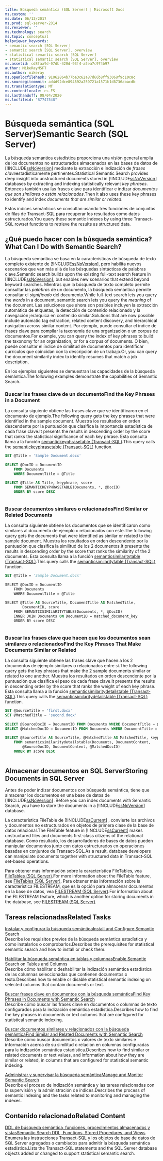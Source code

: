 ```yaml
---
title: Búsqueda semántica (SQL Server) | Microsoft Docs
ms.custom: ''
ms.date: 06/13/2017
ms.prod: sql-server-2014
ms.reviewer: ''
ms.technology: search
ms.topic: conceptual
helpviewer_keywords:
- semantic search [SQL Server]
- semantic search [SQL Server], overview
- statistical semantic search [SQL Server]
- statistical semantic search [SQL Server], overview
ms.assetid: cd8faa9d-07db-420d-93f4-a2ea7c974b97
author: MikeRayMSFT
ms.author: mikeray
ms.openlocfilehash: 91062864b77ba3c62a87d66b8ff93068f9c10c8c
ms.sourcegitcommit: ad4d92dce894592a259721a1571b1d8736abacdb
ms.translationtype: MT
ms.contentlocale: es-ES
ms.lasthandoff: 08/04/2020
ms.locfileid: "87747548"
---
```

# <a name="semantic-search-sql-server"></a><span data-ttu-id="a449d-102">Búsqueda semántica (SQL Server)</span><span class="sxs-lookup"><span data-stu-id="a449d-102">Semantic Search (SQL Server)</span></span>
  <span data-ttu-id="a449d-103">La búsqueda semántica estadística proporciona una visión general amplia de los documentos no estructurados almacenados en las bases de datos de [!INCLUDE[ssNoVersion](../../includes/ssnoversion-md.md)] mediante la extracción e indización de *frases clave*estadísticamente pertinentes.</span><span class="sxs-lookup"><span data-stu-id="a449d-103">Statistical Semantic Search provides deep insight into unstructured documents stored in [!INCLUDE[ssNoVersion](../../includes/ssnoversion-md.md)] databases by extracting and indexing statistically relevant *key phrases*.</span></span> <span data-ttu-id="a449d-104">Entonces también usa las frases clave para identificar e indizar *documentos que son similares o están relacionados*.</span><span class="sxs-lookup"><span data-stu-id="a449d-104">Then it also uses these key phrases to identify and index *documents that are similar or related*.</span></span>  
  
 <span data-ttu-id="a449d-105">Estos índices semánticos se consultan usando tres funciones de conjuntos de filas de Transact-SQL para recuperar los resultados como datos estructurados.</span><span class="sxs-lookup"><span data-stu-id="a449d-105">You query these semantic indexes by using three Transact-SQL rowset functions to retrieve the results as structured data.</span></span>  
  
##  <a name="what-can-i-do-with-semantic-search"></a><a name="whatcanido"></a><span data-ttu-id="a449d-106">¿Qué puedo hacer con la búsqueda semántica?</span><span class="sxs-lookup"><span data-stu-id="a449d-106">What Can I Do with Semantic Search?</span></span>  
 <span data-ttu-id="a449d-107">La búsqueda semántica se basa en la características de búsqueda de texto completo existente de [!INCLUDE[ssNoVersion](../../includes/ssnoversion-md.md)], pero habilita nuevos escenarios que van más allá de las búsquedas sintácticas de palabras clave.</span><span class="sxs-lookup"><span data-stu-id="a449d-107">Semantic search builds upon the existing full-text search feature in [!INCLUDE[ssNoVersion](../../includes/ssnoversion-md.md)], but enables new scenarios that extend beyond keyword searches.</span></span> <span data-ttu-id="a449d-108">Mientras que la búsqueda de texto completo permite consultar las *palabras* de un documento, la búsqueda semántica permite consultar el *significado* del documento.</span><span class="sxs-lookup"><span data-stu-id="a449d-108">While full-text search lets you query the *words* in a document, semantic search lets you query the *meaning* of the document.</span></span> <span data-ttu-id="a449d-109">Las soluciones que ahora son posibles incluyen la extracción automática de etiquetas, la detección de contenido relacionado y la navegación jerárquica en contenido similar.</span><span class="sxs-lookup"><span data-stu-id="a449d-109">Solutions that are now possible include automatic tag extraction, related content discovery, and hierarchical navigation across similar content.</span></span> <span data-ttu-id="a449d-110">Por ejemplo, puede consultar el índice de frases clave para compilar la taxonomía de una organización o un corpus de documentos.</span><span class="sxs-lookup"><span data-stu-id="a449d-110">For example, you can query the index of key phrases to build the taxonomy for an organization, or for a corpus of documents.</span></span> <span data-ttu-id="a449d-111">O bien, puede consultar el índice de similitud de documentos para identificar currículos que coincidan con la descripción de un trabajo.</span><span class="sxs-lookup"><span data-stu-id="a449d-111">Or, you can query the document similarity index to identify resumes that match a job description.</span></span>  
  
 <span data-ttu-id="a449d-112">En los ejemplos siguientes se demuestran las capacidades de la búsqueda semántica.</span><span class="sxs-lookup"><span data-stu-id="a449d-112">The following examples demonstrate the capabilities of Semantic Search.</span></span>  
  
###  <a name="find-the-key-phrases-in-a-document"></a><a name="find1"></a><span data-ttu-id="a449d-113">Buscar las frases clave de un documento</span><span class="sxs-lookup"><span data-stu-id="a449d-113">Find the Key Phrases in a Document</span></span>  
 <span data-ttu-id="a449d-114">La consulta siguiente obtiene las frases clave que se identificaron en el documento de ejemplo.</span><span class="sxs-lookup"><span data-stu-id="a449d-114">The following query gets the key phrases that were identified in the sample document.</span></span> <span data-ttu-id="a449d-115">Muestra los resultados en orden descendente por la puntuación que clasifica la importancia estadística de cada frase clave.</span><span class="sxs-lookup"><span data-stu-id="a449d-115">It presents the results in descending order by the score that ranks the statistical significance of each key phrase.</span></span> <span data-ttu-id="a449d-116">Esta consulta llama a la función [semantickeyphrasetable &#40;Transact-SQL&#41;](/sql/relational-databases/system-functions/semantickeyphrasetable-transact-sql).</span><span class="sxs-lookup"><span data-stu-id="a449d-116">This query calls the [semantickeyphrasetable &#40;Transact-SQL&#41;](/sql/relational-databases/system-functions/semantickeyphrasetable-transact-sql) function.</span></span>  
  
```sql  
SET @Title = 'Sample Document.docx'  
  
SELECT @DocID = DocumentID  
    FROM Documents  
    WHERE DocumentTitle = @Title  
  
SELECT @Title AS Title, keyphrase, score  
    FROM SEMANTICKEYPHRASETABLE(Documents, *, @DocID)  
    ORDER BY score DESC  
  
```  
  
  
  
###  <a name="find-similar-or-related-documents"></a><a name="find2"></a><span data-ttu-id="a449d-117">Buscar documentos similares o relacionados</span><span class="sxs-lookup"><span data-stu-id="a449d-117">Find Similar or Related Documents</span></span>  
 <span data-ttu-id="a449d-118">La consulta siguiente obtiene los documentos que se identificaron como similares al documento de ejemplo o relacionados con este.</span><span class="sxs-lookup"><span data-stu-id="a449d-118">The following query gets the documents that were identified as similar or related to the sample document.</span></span> <span data-ttu-id="a449d-119">Muestra los resultados en orden descendente por la puntuación que clasifica la similitud de los 2 documentos.</span><span class="sxs-lookup"><span data-stu-id="a449d-119">It presents the results in descending order by the score that ranks the similarity of the 2 documents.</span></span> <span data-ttu-id="a449d-120">Esta consulta llama a la función [semanticsimilaritytable &#40;Transact-SQL&#41;](/sql/relational-databases/system-functions/semanticsimilaritytable-transact-sql).</span><span class="sxs-lookup"><span data-stu-id="a449d-120">This query calls the [semanticsimilaritytable &#40;Transact-SQL&#41;](/sql/relational-databases/system-functions/semanticsimilaritytable-transact-sql) function.</span></span>  
  
```vb  
SET @Title = 'Sample Document.docx'  
  
SELECT @DocID = DocumentID  
    FROM Documents  
    WHERE DocumentTitle = @Title  
  
SELECT @Title AS SourceTitle, DocumentTitle AS MatchedTitle,  
        DocumentID, score  
    FROM SEMANTICSIMILARITYTABLE(Documents, *, @DocID)  
    INNER JOIN Documents ON DocumentID = matched_document_key  
    ORDER BY score DESC  
  
```  
  
  
  
###  <a name="find-the-key-phrases-that-make-documents-similar-or-related"></a><a name="find3"></a><span data-ttu-id="a449d-121">Buscar las frases clave que hacen que los documentos sean similares o relacionados</span><span class="sxs-lookup"><span data-stu-id="a449d-121">Find the Key Phrases That Make Documents Similar or Related</span></span>  
 <span data-ttu-id="a449d-122">La consulta siguiente obtiene las frases clave que hacen a los 2 documentos de ejemplo similares o relacionados entre sí.</span><span class="sxs-lookup"><span data-stu-id="a449d-122">The following query gets the key phrases that make the 2 sample documents similar or related to one another.</span></span> <span data-ttu-id="a449d-123">Muestra los resultados en orden descendente por la puntuación que clasifica el peso de cada frase clave.</span><span class="sxs-lookup"><span data-stu-id="a449d-123">It presents the results in descending order by the score that ranks the weight of each key phrase.</span></span> <span data-ttu-id="a449d-124">Esta consulta llama a la función [semanticsimilaritydetailstable &#40;Transact-SQL&#41;](/sql/relational-databases/system-functions/semanticsimilaritydetailstable-transact-sql).</span><span class="sxs-lookup"><span data-stu-id="a449d-124">This query calls the [semanticsimilaritydetailstable &#40;Transact-SQL&#41;](/sql/relational-databases/system-functions/semanticsimilaritydetailstable-transact-sql) function.</span></span>  
  
```sql  
SET @SourceTitle = 'first.docx'  
SET @MatchedTitle = 'second.docx'  
  
SELECT @SourceDocID = DocumentID FROM Documents WHERE DocumentTitle = @SourceTitle  
SELECT @MatchedDocID = DocumentID FROM Documents WHERE DocumentTitle = @MatchedTitle  
  
SELECT @SourceTitle AS SourceTitle, @MatchedTitle AS MatchedTitle, keyphrase, score  
    FROM semanticsimilaritydetailstable(Documents, DocumentContent,  
        @SourceDocID, DocumentContent, @MatchedDocID)  
    ORDER BY score DESC  
  
```  
  
  
  
##  <a name="storing-documents-in-sql-server"></a><a name="store"></a><span data-ttu-id="a449d-125">Almacenar documentos en SQL Server</span><span class="sxs-lookup"><span data-stu-id="a449d-125">Storing Documents in SQL Server</span></span>  
 <span data-ttu-id="a449d-126">Antes de poder indizar documentos con búsqueda semántica, tiene que almacenar los documentos en una base de datos de [!INCLUDE[ssNoVersion](../../includes/ssnoversion-md.md)] .</span><span class="sxs-lookup"><span data-stu-id="a449d-126">Before you can index documents with Semantic Search, you have to store the documents in a [!INCLUDE[ssNoVersion](../../includes/ssnoversion-md.md)] database.</span></span>  
  
 <span data-ttu-id="a449d-127">La característica FileTable de [!INCLUDE[ssCurrent](../../includes/sscurrent-md.md)] , convierte los archivos y documentos no estructurados en objetos de primera clase de la base de datos relacional.</span><span class="sxs-lookup"><span data-stu-id="a449d-127">The FileTable feature in [!INCLUDE[ssCurrent](../../includes/sscurrent-md.md)] makes unstructured files and documents first-class citizens of the relational database.</span></span> <span data-ttu-id="a449d-128">Como resultado, los desarrolladores de bases de datos pueden manipular documentos junto con datos estructurados en operaciones basadas en conjuntos de Transact-SQL.</span><span class="sxs-lookup"><span data-stu-id="a449d-128">As a result, database developers can manipulate documents together with structured data in Transact-SQL set-based operations.</span></span>  
  
 <span data-ttu-id="a449d-129">Para obtener más información sobre la característica FileTables, vea [FileTables &#40;SQL Server&#41;](../blob/filetables-sql-server.md).</span><span class="sxs-lookup"><span data-stu-id="a449d-129">For more information about the FileTable feature, see [FileTables &#40;SQL Server&#41;](../blob/filetables-sql-server.md).</span></span> <span data-ttu-id="a449d-130">Para obtener más información sobre la característica FILESTREAM, que es la opción para almacenar documentos en la base de datos, vea [FILESTREAM &#40;SQL Server&#41;](../blob/filestream-sql-server.md).</span><span class="sxs-lookup"><span data-stu-id="a449d-130">For information about the FILESTREAM feature, which is another option for storing documents in the database, see [FILESTREAM &#40;SQL Server&#41;](../blob/filestream-sql-server.md).</span></span>  
  
  
  
##  <a name="related-tasks"></a><a name="reltasks"></a> <span data-ttu-id="a449d-131">Tareas relacionadas</span><span class="sxs-lookup"><span data-stu-id="a449d-131">Related Tasks</span></span>  
 [<span data-ttu-id="a449d-132">Instalar y configurar la búsqueda semántica</span><span class="sxs-lookup"><span data-stu-id="a449d-132">Install and Configure Semantic Search</span></span>](install-and-configure-semantic-search.md)  
 <span data-ttu-id="a449d-133">Describe los requisitos previos de la búsqueda semántica estadística y cómo instalarlos o comprobarlos.</span><span class="sxs-lookup"><span data-stu-id="a449d-133">Describes the prerequisites for statistical semantic search and how to install or check them.</span></span>  
  
 [<span data-ttu-id="a449d-134">Habilitar la búsqueda semántica en tablas y columnas</span><span class="sxs-lookup"><span data-stu-id="a449d-134">Enable Semantic Search on Tables and Columns</span></span>](enable-semantic-search-on-tables-and-columns.md)  
 <span data-ttu-id="a449d-135">Describe cómo habilitar o deshabilitar la indización semántica estadística de las columnas seleccionadas que contienen documentos o texto.</span><span class="sxs-lookup"><span data-stu-id="a449d-135">Describes how to enable or disable statistical semantic indexing on selected columns that contain documents or text.</span></span>  
  
 [<span data-ttu-id="a449d-136">Buscar frases clave en documentos con la búsqueda semántica</span><span class="sxs-lookup"><span data-stu-id="a449d-136">Find Key Phrases in Documents with Semantic Search</span></span>](find-key-phrases-in-documents-with-semantic-search.md)  
 <span data-ttu-id="a449d-137">Describe cómo buscar las frases clave en documentos o columnas de texto configurados para la indización semántica estadística.</span><span class="sxs-lookup"><span data-stu-id="a449d-137">Describes how to find the key phrases in documents or text columns that are configured for statistical semantic indexing.</span></span>  
  
 [<span data-ttu-id="a449d-138">Buscar documentos similares y relacionados con la búsqueda semántica</span><span class="sxs-lookup"><span data-stu-id="a449d-138">Find Similar and Related Documents with Semantic Search</span></span>](find-similar-and-related-documents-with-semantic-search.md)  
 <span data-ttu-id="a449d-139">Describe cómo buscar documentos o valores de texto similares e información acerca de su similitud o relación en columnas configuradas para la indización semántica estadística.</span><span class="sxs-lookup"><span data-stu-id="a449d-139">Describes how to find similar or related documents or text values, and information about how they are similar or related, in columns that are configured for statistical semantic indexing.</span></span>  
  
 [<span data-ttu-id="a449d-140">Administrar y supervisar la búsqueda semántica</span><span class="sxs-lookup"><span data-stu-id="a449d-140">Manage and Monitor Semantic Search</span></span>](manage-and-monitor-semantic-search.md)  
 <span data-ttu-id="a449d-141">Describe el proceso de indización semántica y las tareas relacionadas con la supervisión y la administración de índices.</span><span class="sxs-lookup"><span data-stu-id="a449d-141">Describes the process of semantic indexing and the tasks related to monitoring and managing the indexes.</span></span>  
  
##  <a name="related-content"></a><a name="relcontent"></a> <span data-ttu-id="a449d-142">Contenido relacionado</span><span class="sxs-lookup"><span data-stu-id="a449d-142">Related Content</span></span>  
 [<span data-ttu-id="a449d-143">DDL de búsqueda semántica, funciones, procedimientos almacenados y vistas</span><span class="sxs-lookup"><span data-stu-id="a449d-143">Semantic Search DDL, Functions, Stored Procedures, and Views</span></span>](../views/views.md)  
 <span data-ttu-id="a449d-144">Enumera las instrucciones Transact-SQL y los objetos de base de datos de SQL Server agregados o cambiados para admitir la búsqueda semántica estadística.</span><span class="sxs-lookup"><span data-stu-id="a449d-144">Lists the Transact-SQL statements and the SQL Server database objects added or changed to support statistical semantic search.</span></span>  
  
  
